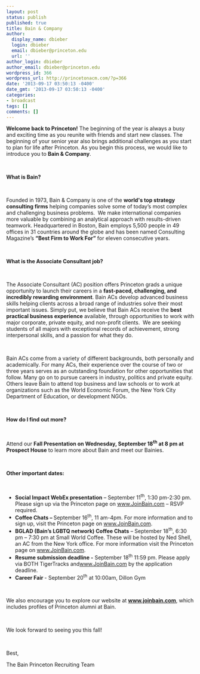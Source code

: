 ```yaml
---
layout: post
status: publish
published: true
title: Bain & Company
author:
  display_name: dbieber
  login: dbieber
  email: dbieber@princeton.edu
  url: ''
author_login: dbieber
author_email: dbieber@princeton.edu
wordpress_id: 366
wordpress_url: http://princetonacm.com/?p=366
date: '2013-09-17 03:50:13 -0400'
date_gmt: '2013-09-17 03:50:13 -0400'
categories:
- broadcast
tags: []
comments: []
---
```

<p><b>Welcome back to Princeton!</b> The beginning of the year is always a busy and exciting time as you reunite with friends and start new classes. The beginning of your senior year also brings additional challenges as you start to plan for life after Princeton. As you begin this process, we would like to introduce you to <strong>Bain &amp; Company</strong>.</p>
<p>&nbsp;</p>
<p><b>What is Bain?</b></p>
<p>&nbsp;</p>
<p>Founded in 1973, Bain &amp; Company is one of the <strong>world's top strategy consulting firms</strong> helping companies solve some of today’s most complex and challenging business problems.  We make international companies more valuable by combining an analytical approach with results-driven teamwork. Headquartered in Boston, Bain employs 5,500 people in 49 offices in 31 countries around the globe and has been named Consulting Magazine’s <strong>“Best Firm to Work For”</strong> for eleven consecutive years.</p>
<p>&nbsp;</p>
<p><b>What is the Associate Consultant job?</b></p>
<p>&nbsp;</p>
<p>The Associate Consultant (AC) position offers Princeton grads a unique opportunity to launch their careers in a <b>fast-paced, challenging, and incredibly rewarding environment</b>. Bain ACs develop advanced business skills helping clients across a broad range of industries solve their most important issues. Simply put, we believe that Bain ACs receive the <strong>best practical business experience</strong> available, through opportunities to work with major corporate, private equity, and non-profit clients.  We are seeking students of all majors<b> </b>with exceptional records of achievement, strong interpersonal skills, and a passion for what they do.</p>
<p>&nbsp;</p>
<p>Bain ACs come from a variety of different backgrounds, both personally and academically. For many ACs, their experience over the course of two or three years serves as an outstanding foundation for other opportunities that follow. Many go on to pursue careers in industry, politics and private equity. Others leave Bain to attend top business and law schools or to work at organizations such as the World Economic Forum, the New York City Department of Education, or development NGOs.</p>
<p>&nbsp;</p>
<p><b>How do I find out more?</b></p>
<p>&nbsp;</p>
<p>Attend our <strong>Fall Presentation on Wednesday, September 18<sup>th</sup> at 8 pm at Prospect House</strong> to learn more about Bain and meet our Bainies.</p>
<p>&nbsp;</p>
<p><b>Other important dates:</b></p>
<p>&nbsp;</p>
<ul>
<li><b>Social Impact WebEx presentation</b> – September 11<sup>th</sup>, 1:30 pm-2:30 pm. Please sign up via the Princeton page on <a href="http://www.joinbain.com/" target="_blank">www.JoinBain.com</a> – RSVP required.</li>
<li><b>Coffee Chats – </b>September 16<sup>th</sup>, 11 am-4pm. For more information and to sign up, visit the Princeton page on <a href="http://www.joinbain.com/" target="_blank">www.JoinBain.com</a>.</li>
<li><b>BGLAD (Bain’s LGBTQ network) Coffee Chats</b> – September 18<sup>th</sup>, 6:30 pm – 7:30 pm at Small World Coffee. These will be hosted by Ned Shell, an AC from the New York office. For more information visit the Princeton page on <a href="http://www.joinbain.com/" target="_blank">www.JoinBain.com</a>.</li>
<li><b>Resume submission deadline -</b> September 18<sup>th</sup> 11:59 pm. Please apply via BOTH TigerTracks and<a href="http://www.joinbain.com/" target="_blank">www.JoinBain.com</a> by the application deadline.</li>
<li><b>Career Fair </b>- September 20<sup>th</sup> at 10:00am, Dillon Gym</li>
</ul>
<p>&nbsp;</p>
<p>We also encourage you to explore our website at <a title="http://www.joinbain.com/" href="http://www.joinbain.com/" target="_blank"><strong>www.joinbain.com</strong></a>, which includes profiles of Princeton alumni at Bain.</p>
<p>&nbsp;</p>
<p>We look forward to seeing you this fall!</p>
<p>&nbsp;</p>
<p>Best,</p>
<p>The Bain Princeton Recruiting Team</p>
